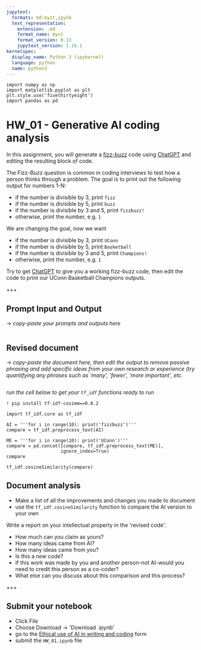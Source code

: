 ```yaml
---
jupytext:
  formats: md:myst,ipynb
  text_representation:
    extension: .md
    format_name: myst
    format_version: 0.13
    jupytext_version: 1.16.1
kernelspec:
  display_name: Python 3 (ipykernel)
  language: python
  name: python3
---
```


```{code-cell} ipython3
import numpy as np
import matplotlib.pyplot as plt
plt.style.use('fivethirtyeight')
import pandas as pd
```

# HW_01 - Generative AI coding analysis

In this assignment, you will generate a [fizz-buzz](https://en.wikipedia.org/wiki/Fizz_buzz) code using [ChatGPT](https://chatgpt.com/) and editing the resulting block of code. 

The Fizz-Buzz question is common in coding interviews to test how a person thinks through a problem. The goal is to print out the following output for numbers 1-N:

- if the number is divisible by 3, print `fizz`
- if the number is divisible by 5, print `buzz`
- if the number is divisible by 3 and 5, print `fizzbuzz!`
- otherwise, print the number, e.g. `1`

We are changing the goal, now we want

- if the number is divisible by 3, print `UConn`
- if the number is divisible by 5, print `Basketball`
- if the number is divisible by 3 and 5, print `Champions!`
- otherwise, print the number, e.g. `1`

Try to get [ChatGPT](https://chatgpt.com/) to give you a working fizz-buzz code, then edit the code to print our UConn Basketball Champions outputs. 

+++

## Prompt Input and Output

-> _copy-paste your prompts and outputs here_

```{code-cell} ipython3

```

## Revised document

-> _copy-paste the document here, then edit the output to remove passive phrasing and add specific ideas from your own research or experience (try quantifying any phrases such as 'many', 'fewer', 'more important', etc._

```{code-cell} ipython3

```

_run the cell below to get your `tf_idf` functions ready to run_

```{code-cell} ipython3
! pip install tf-idf-cosimm==0.0.2
```

```{code-cell} ipython3
import tf_idf.core as tf_idf
```

```{code-cell} ipython3
AI = '''for i in range(10): print('fizzbuzz')'''
compare = tf_idf.preprocess_text(AI)
```

```{code-cell} ipython3
ME = '''for i in range(10): print('UConn')'''
compare = pd.concat([compare, tf_idf.preprocess_text(ME)], 
                    ignore_index=True)
compare
```

```{code-cell} ipython3
tf_idf.cosineSimilarity(compare)
```

## Document analysis

- Make a list of all the improvements and changes you made to document
- use the `tf_idf.cosineSimilarity` function to compare the AI version to your own

Write a report on your intellectual property  in the 'revised code'. 
- How much can you claim as yours?
- How many ideas came from AI?
- How many ideas came from you?
- Is this a _new_ code?
- If this work was made by you and another person-not AI-would you need to credit this person as a co-coder?
- What else can you discuss about this comparison and this process?

+++

## Submit your notebook
- Click File
- Choose Download -> 'Download .ipynb'
- go to the [Ethical use of AI in writing and coding](https://forms.gle/8HsojSbfjuFaVWkb9) form
- submit the `HW_01.ipynb` file
